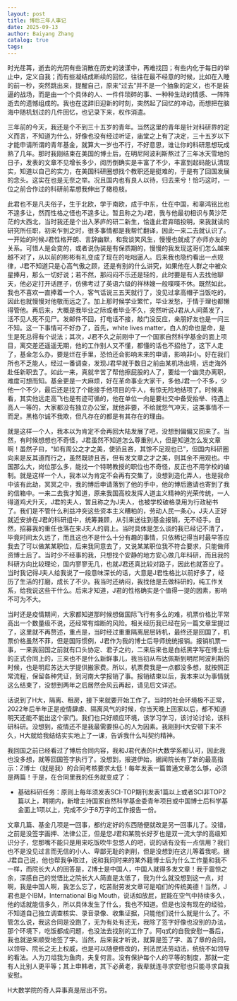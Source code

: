 ```yaml
---
layout: post
title: 博后三年人事记
date: 2025-09-13
author: Baiyang Zhang
catalog: true
tags:
---
```

时光荏苒，逝去的光阴有些消散在历史的波漾中，再难找回；有些内化于每日的举止中，定义自我；而有些凝结成断续的回忆，往往在最不经意的时候，比如在入睡的前一秒，突然跳出来，提醒自己，原来“过去”并不是一个抽象的定义，也不是装逼的战场，而是由一个个具体的人、一件件琐碎的事、一种种生动的情感、一阵阵逝去的遗憾组成的。我也在这辞旧迎新的时刻，突然起了回忆的冲动，而想把在脑海中随机划过的几件回忆，也记录下来，权作消遣。

三年前的今天，我还是个不到三十五岁的青年。当然这里的青年是针对科研界的定义而言，不知道为什么，好像也没有经过听证，庙堂之上有了决定，三十五岁以下才能申请所谓的青年基金，就算大一岁也不行，不好意思，谁让你的科研思想玩成熟了几年。那时我刚结束在美国的博士后，在明尼阿波利斯熬过了三年冰天雪地的日子，发表的文章不见增长多少，阅历倒确实是丰富了不少，丰富到起码能认清现实，知道以自己的实力，在美国科研圈想找个教职还是挺难的，于是有了回国发展的念头。这实在也是无奈之举。况且国内也有良人以待，归去来兮！恰巧这时，一位之前合作过的科研前辈想我伸出了橄榄枝。

此君也不是凡夫俗子，生于北欧，学于南欧，成于中东，仕在中国，和辜鸿铭比也不遑多让，然而性格之怪也不遑多让。暂且称之为J君，我与他最初相识与黄沙茫茫的大西北，当时我还是个出入茅庐的研二新生，恰逢此君弃暗投明，来我就读的研究所任职，初来乍到之时，很多事情都是我帮忙翻译，因此一来二去就认识了。一开始的时候J君性格开朗、言辞幽默，和我谈笑风生，慢慢也就成了亦师亦友的关系。可惜人是会变的，或者说伪装是有保质期的，慢慢的我发现这哥们怎么越来越不对了，从以前的彬彬有礼变成了现在的咄咄逼人。后来我也隐约看出一点规律，J君不知道只是心高气傲之顾，还是有别的什么讲究，如果他在人群之中被众星捧月，那么一切好说；若不然，那闷闷不乐还是轻的，此时要是有人去找他聊天，他必定打开话匣子，仿佛考过了英语六级的祥林嫂一般喋喋不休。既然如此，我也不喜欢一直捧着一个人，客气话说三五天就行了，没见过拿高帽子当饭吃的，因此也就慢慢对他敬而远之了。加上那时候学业繁忙，毕业发愁，于情于理也都懒得管他。再后来，大概是我毕业之际或者毕业不久，突然听说J君从人间蒸发了，活不见人死不见尸。发邮件不回，打电话不接，敲门没反应，亲朋好友也是一问三不知。这一下事情可不好办了，首先，white lives matter，白人的命也是命，是生是死总得有个说法；其次，J君不久之前刚中了一个国家自然科学基金的面上项目，离交差还遥遥无期，他的工作别人又不懂，都懂的话也不招他了，这下人走了，基金怎么办，要是烂在手里，恐怕还会影响未来的申请，影响非小。好在我们所也不乏能人，经过一番调查，发现J君早就于数日之前由某机场出境，远走海外赴任新职去了。如此一来，真就辛苦了帮他擦屁股的人了，要给一个幽灵办离职，难度可想而知。基金更是一大麻烦，好在革命事业大家干，多他J君一个不多，少他一个不少，最后还是找了个能接手他项目的牛人，有惊无险地结项了。时候来看，其实他远走高飞也是有迹可循的，他在单位一向是要社交中备受抬举、待遇上高人一等的，大家都没有独立办公室，就他非要，不给就怨气冲天，这类事情不一而足。黑格尔诚不我欺，但凡存在的都是有其存在的理由。

就是这样一个人，我本以为肯定不会再回大陆发展了吧，没想到偏偏又回来了。当然，有时候想想也不奇怪，J君虽然不知道怎么尊重别人，但是知道怎么发文章啊！虽然子曰，“如有周公之才之美，使骄且吝，其馀不足观也已”，但国内科研圈向来是反其道而行之，虽然既骄且吝，但有发文章之才之美，则其余不用观也。中国那么大，岗位那么多，能找一个特聘教授的职位也不奇怪，反正也不用学校的编制。就是这样一个人，我本以为肯定不会再有交集了，没想到造化弄人，也是我命中该有此劫，冥冥之中，我的博后申请落到了他的手中，他的博后邀请也寄到了我的信箱中。一来二去我才知道，原来我国高校发挥人道主义精神的光荣传统，一人得道鸡犬升天，J君的夫人，暂且称之为J夫人，也被学校破格录用为行政秘书了。我们是不管什么利益冲突这些资本主义糟粕的，劳动人民一条心，J夫人正好就近安排在J君的科研组中，统筹兼顾，从引来送往到基金报销，无不经手。自然，招募我的重任也落在来J夫人的肩上。当时具体是怎么谈的我已经记不清了，毕竟时间太久远了，而且这也不是什么十分有趣的事情，只依稀记得当时最早答应我去了可以做某某职位，后来我同意去了，又说某某职位我不符合要求，只能做师资博士后了。当时少不经事的我，只想找个安静的地方安心做几年科研，而且我的科研方向比较理论，国内寥寥无几，也就J君还真比较对路子，因此也就答应了。当时我记得J夫人给我说了一段意味深长的话，大意是J君性格比以前好多了，经历了生活的打磨，成长了不少。我当时还纳闷，我找他是去做科研的，纯工作关系，给我说这些干什么。后来才知道，J君的性格确实是个值得一提的因素，影响不可为不大。

当时还是疫情期间，大家都知道那时候想做国际飞行有多么的难，机票价格比平常高出一个数量级不说，还经常有熔断的风险。相关经历我已经在另一篇文章里提过了，这里就不再赘述，重点是，当时经过重重隔离层层转机，最终还是回国了，机票价格虽然不菲，但是国际惯例，J君作为我的博士后导师统统报销。报销机票一事，一来我回国之前就有口头协定、君子之约，二来后来也是白纸黑字写在博士后的正式合同上的，三来也不是什么新鲜事儿，我当初从布达佩斯到明尼阿波利斯的时候，也是明尼苏达大学提供搬家费。所以，机票费我是一点都没多想，就按照正常流程，保留各种凭证，到河南大学报销了事。报销结束以后，我本来以为事情就这么结束了，没想到两年之后居然会风云再起，请见后文详述。

话说到了H大，隔离、租房，接下来就要开始工作了。当时的社会环境极不正常，2022年后半年正是疫情肆虐、隔离风气的时候，你当天晚上回家以后，都不知道明天还能不能出这个家门。我们也只好顺应环境，该学习学习，该讨论讨论，该科研科研。没想到，疫情还不是我最需要担心的人为因素。我刚到H大安顿下来不久，H大就给我结结实实地上了一课，告诉我什么叫契约精神。

我回国之前已经看过了博后合同内容，我和J君代表的H大数学系都认可，因此我也没多想，就等回国签字执行了。没想到，报道伊始，据闻院长有了新的最高指示：Z博士（就是我）的合同考核要求太低！每年发表一篇普通文章怎么够，必须是两篇！于是，在合同里我的任务就变成了：

- 基础科研任务：原则上每年须发表SCI-TOP期刊发表1篇以上或者SCI非TOP2篇以上，聘期内，新增主持国家自然科学基金委青年项目或中国博士后科学基金面上1项以上，完成不少于8万字的工作报告一份。

文章几篇、基金几项是一回事，都约定好的东西随便就改是另一回事儿了。没错，之前是没签字画押、法律公正，但是您J君和某院长好歹也是双一流大学的高级知识分子，您那嘴不能只是用来吃饭吹牛忽悠人的吧，说的话有没有一点信用？我们也不是没见过言而无信的小人、卑鄙无耻的剥削，但是没想到在这儿等着我呢。据J君自己说，他也帮我争取过，说和我同时来的某外籍博士后为什么工作量和我不一样，而院长大人的回答是，Z博士是中国人，中国人就得多发文章！我于震惊之余，深感自己的觉悟比之院长大人简直是太低了，我为什么就没想到这一点，对啊，我是中国人啊，我怎么忘了，吃苦耐劳发文章可是咱们的传统美德！当然，J君也是个IBM，International Big Mouth，说话如放屁，屁能在空气中持续多久，他的话就能信多久，所以具体发生了什么，我也不知道。但是也没有现在的经验，不知道自己独立调查核实、录音录像、收集证据，只能他们说什么就是什么了。不管怎么说，我这合同是没跑了，无为有处有还无，我除了签字好像也没别的办法，那个环境下，吃饭都成问题，也没法去找别的工作了。阿q式的自我安慰一番后，我也就逆来顺受地签了字。当然，后来我才听说，就算是签了字、盖了章的合同，以领导、院长之无上权威，也是可以随便修改的，刑法民法劳动法，统统不如领导的看法。人为刀俎我为鱼肉，夫复何言。没有保护每个人的平等的制度，那就一定有人比别人更平等；其上申韩者，其下必黄老，我辈就连寻求安慰也只能寻求自我安慰。

H大数学院的奇人异事真是层出不穷。